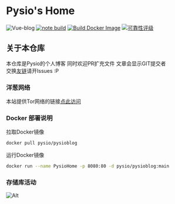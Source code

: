 # Pysio's Home
![Vue-blog](https://socialify.git.ci/pysio2007/Vue-blog/image?description=1&descriptionEditable=Pysio%27s%20Home%20%E4%B8%80%E4%B8%AA%E6%B8%A9%E6%9A%96%E7%9A%84%E5%AE%B6&forks=1&language=1&name=1&owner=1&pattern=Circuit%20Board&pulls=1&stargazers=1&theme=Auto)
[![note build](https://github.com/pysio2007/Vue-blog/actions/workflows/bulid-server.yml/badge.svg)](https://github.com/pysio2007/Vue-blog/actions/workflows/bulid-server.yml)
[![Build Docker Image](https://github.com/pysio2007/Vue-blog/actions/workflows/bulid-docker.yml/badge.svg)](https://github.com/pysio2007/Vue-blog/actions/workflows/bulid-docker.yml)
[![可靠性评级](https://sonarqube.pysio.online/api/project_badges/measure?project=pysio2007_Vue-blog_4ce9d341-7a3c-4327-8552-71bbe67bb1ca&metric=reliability_rating&token=sqb_136ab7accc7d12a217881f398f214de786ad6b55)](https://sonarqube.pysio.online/dashboard?id=pysio2007_Vue-blog_4ce9d341-7a3c-4327-8552-71bbe67bb1ca)    
## 关于本仓库

本仓库是Pysio的个人博客 同时欢迎PR扩充文件 文章会显示GIT提交者  
交换[友链](https://www.pysio.online/other/friends.html)请开Issues :P

### 洋葱网络

本站提供Tor网络的链接[点此访问](http://zwlvi475lpbann6njjdatf2zh7gkao3sdsqrejto6ldoxdvc4okwyqyd.onion/)

### Docker 部署说明

拉取Docker镜像

```bash
docker pull pysio/pysioblog
```
运行Docker镜像

```bash
docker run --name PysioHome -p 8080:80 -d pysio/pysioblog:main
```
### 存储库活动

![Alt](https://repobeats.axiom.co/api/embed/c9774154ac3dd3bf83f24df2cc5a5b688353e549.svg "Repobeats analytics image")